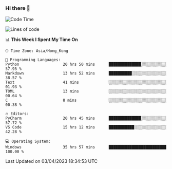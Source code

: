 ### Hi there 👋

<!--
**RoiexLee/RoiexLee** is a ✨ _special_ ✨ repository because its `README.md` (this file) appears on your GitHub profile.

Here are some ideas to get you started:

- 🔭 I’m currently working on ...
- 🌱 I’m currently learning ...
- 👯 I’m looking to collaborate on ...
- 🤔 I’m looking for help with ...
- 💬 Ask me about ...
- 📫 How to reach me: ...
- 😄 Pronouns: ...
- ⚡ Fun fact: ...
-->

<!--START_SECTION:waka-->
![Code Time](http://img.shields.io/badge/Code%20Time-201%20hrs%2053%20mins-blue)

![Lines of code](https://img.shields.io/badge/From%20Hello%20World%20I%27ve%20Written-35.2%20thousand%20lines%20of%20code-blue)

📊 **This Week I Spent My Time On** 

```text
🕑︎ Time Zone: Asia/Hong_Kong

💬 Programming Languages: 
Python                   20 hrs 50 mins      ██████████████░░░░░░░░░░░   57.95 % 
Markdown                 13 hrs 52 mins      ██████████░░░░░░░░░░░░░░░   38.57 % 
Text                     41 mins             ░░░░░░░░░░░░░░░░░░░░░░░░░   01.93 % 
TOML                     13 mins             ░░░░░░░░░░░░░░░░░░░░░░░░░   00.64 % 
C                        8 mins              ░░░░░░░░░░░░░░░░░░░░░░░░░   00.38 % 

🔥 Editors: 
PyCharm                  20 hrs 45 mins      ██████████████░░░░░░░░░░░   57.72 % 
VS Code                  15 hrs 12 mins      ███████████░░░░░░░░░░░░░░   42.28 % 

💻 Operating System: 
Windows                  35 hrs 57 mins      █████████████████████████   100.00 % 
```


 Last Updated on 03/04/2023 18:34:53 UTC
<!--END_SECTION:waka-->
